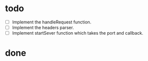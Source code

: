 # todo

- [ ] Implement the handleRequest function.
- [ ] Implement the headers parser.
- [ ] Implement startSever function which takes the port and callback.

# done

